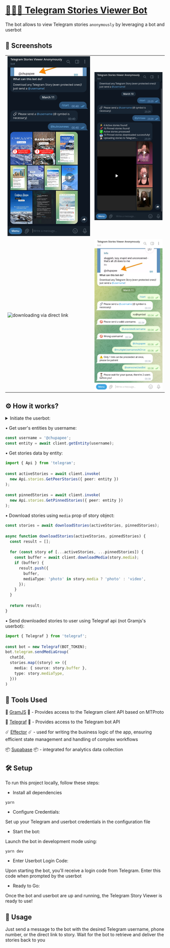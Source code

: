<h1><a href="https://t.me/tg_stories_downloader_bot">🕵🏼‍♂️ Telegram Stories Viewer Bot</a></h1>

<p>The bot allows to view Telegram stories <code>anonymously</code> by leveraging a bot and userbot</p>

<h2>📸 Screenshots</h2>

<table>
  <tr>
    <td><img src="assets/happy-path.png" alt="downloading happy path"></td>
    <td><img src="assets/progress-info.png" alt="downloading progress info"></td>
	</tr>
  <tr>
    <td><img src="assets/direct-link.png" alt="downloading via direct link"></td>
    <td><img src="assets/error.png" alt="wrong command use cases"></td>
  </tr>
</table>

<h2>⚙️ How it works?</h2>

<details>

  <summary>Initiate the userbot:</summary>
  <br/>

  ```typescript
  import { TelegramClient } from 'telegram';
  import { StoreSession } from 'telegram/sessions';

  async function main() {
    const client = await initClient();
  }

  async function initClient() {
    const storeSession = new StoreSession('userbot-session');

    const client = new TelegramClient(
      storeSession,
      USERBOT_API_ID,
      USERBOT_API_HASH,
      {
        connectionRetries: 5,
      }
    );

    await client.start({
      phoneNumber: USERBOT_PHONE_NUMBER,
      password: async () => await input.text('Please enter your password: '),
      phoneCode: async () => await input.text('Please enter the code you received: '),
      onError: (err) => console.log('error: ', err),
    });
    console.log('You should now be connected.');
    console.log(client.session.save()); // Save the session to avoid logging in again
    await client.sendMessage('me', { message: 'Hi!' });

    return client;
  }
```

</details>

• Get user's entities by username:
```typescript
const username = '@chupapee';
const entity = await client.getEntity(username);
```
• Get stories data by entity:
```typescript
import { Api } from 'telegram';

const activeStories = await client.invoke(
  new Api.stories.GetPeerStories({ peer: entity })
);

const pinnedStories = await client.invoke(
  new Api.stories.GetPinnedStories({ peer: entity })
);
```
• Download stories using `media` prop of story object:
```typescript
const stories = await downloadStories(activeStories, pinnedStories);

async function downloadStories(activeStories, pinnedStories) {
  const result = [];

  for (const story of [...activeStories, ...pinnedStories]) {
    const buffer = await client.downloadMedia(story.media);
    if (buffer) {
      result.push({
        buffer,
        mediaType: 'photo' in story.media ? 'photo' : 'video',
      });
    }
  }

  return result;
}
```
• Send downloaded stories to user using Telegraf api (not Gramjs's userbot):
```typescript
import { Telegraf } from 'telegraf';

const bot = new Telegraf(BOT_TOKEN);
bot.telegram.sendMediaGroup(
  chatId,
  stories.map((story) => ({
    media: { source: story.buffer },
    type: story.mediaType,
  }))
)
```

<h2>🧰 Tools Used</h2>

🤖 <a href="https://gram.js.org/">GramJS</a> 🤖 - Provides access to the Telegram client API based on MTProto

👾 <a href="https://telegraf.js.org/">Telegraf</a> 👾 - Provides access to the Telegram bot API

☄️ <a href="https://effector.dev/">Effector</a> ☄️ - used for writing the business logic of the app, ensuring efficient state management and handling of complex workflows

📦 <a href="https://supabase.com/">Supabase</a> 📦 - integrated for analytics data collection

<h2>🛠 Setup</h2>
<p>To run this project locally, follow these steps:</p>

- Install all dependencies
```shell
yarn
```

- Configure Credentials:

Set up your Telegram and userbot credentials in the configuration file

- Start the bot:

Launch the bot in development mode using:
```shell
yarn dev
```

- Enter Userbot Login Code:

Upon starting the bot, you'll receive a login code from Telegram. Enter this code when prompted by the userbot

- Ready to Go:

Once the bot and userbot are up and running, the Telegram Story Viewer is ready to use!

<h2>🚀 Usage</h2>
Just send a message to the bot with the desired Telegram username, phone number, or the direct link to story. Wait for the bot to retrieve and deliver the stories back to you
